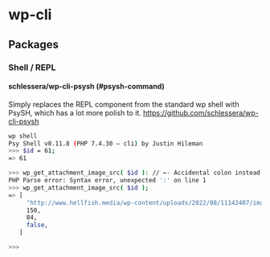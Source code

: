 # wp-cli 

## Packages

### Shell / REPL 

#### schlessera/wp-cli-psysh (#psysh-command)

Simply replaces the REPL component from the standard wp shell with PsySH, which has a lot more polish to it.
https://github.com/schlessera/wp-cli-psysh

```sh
wp shell
Psy Shell v0.11.8 (PHP 7.4.30 — cli) by Justin Hileman
>>> $id = 61;
=> 61

>>> wp_get_attachment_image_src( $id ): // ←- Accidental colon instead of semicolon:
PHP Parse error: Syntax error, unexpected ':' on line 1
>>> wp_get_attachment_image_src( $id );
=> [
     "http://www.hellfish.media/wp-content/uploads/2022/08/11142407/image2.png",
     150,
     84,
     false,
   ]

>>>
```